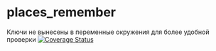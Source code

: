 # places_remember
Ключи не вынесены в переменные окружения для более удобной проверки
[![Coverage Status](https://coveralls.io/repos/github/Dert2/places_remember/badge.svg?branch=main)](https://coveralls.io/github/Dert2/places_remember?branch=main)
